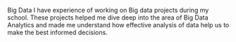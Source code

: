 Big Data
I have experience of working on Big data projects during my school. These projects helped me dive deep into the area of Big Data Analytics and made me understand how effective analysis of data help us to make the best informed decisions.
